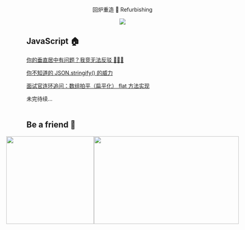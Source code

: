 <p align="center">回炉重造 🔨 Refurbishing </p>
<p align="center"><img align="center" src="https://img.shields.io/github/issues/NieZhuZhu/Blog"/> </p>




## JavaScript 🏠

[你的垂直居中有问题？我竞无法反驳 🤦🏻‍♂️](https://github.com/NieZhuZhu/Blog/issues/3)

[你不知道的 JSON.stringify() 的威力](https://github.com/NieZhuZhu/Blog/issues/1)

[面试官连环追问：数组拍平（扁平化） flat 方法实现](https://github.com/NieZhuZhu/Blog/issues/2)


未完待续...
<br/>
<br/>

## Be a friend 👬

<div style="display:flex;justify-content:center" >
<img src="https://user-gold-cdn.xitu.io/2019/12/22/16f2d09afc01f0b8" width = "230" height = "230" alt="" align=center />
<img src="https://user-gold-cdn.xitu.io/2019/12/22/16f2d09eb59851d3?w=900&h=500&f=png&s=148345" width = "380" height = "230" alt="" align=center />
</div>

